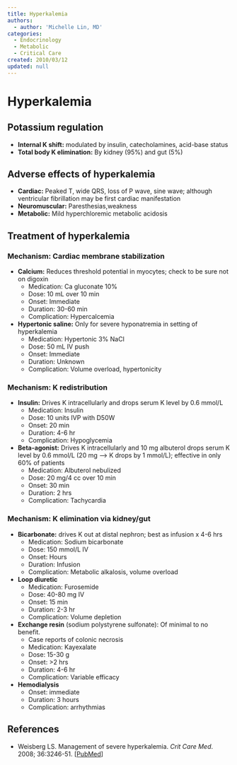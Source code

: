 ```yaml
---
title: Hyperkalemia
authors:
  - author: 'Michelle Lin, MD'
categories:
  - Endocrinology
  - Metabolic
  - Critical Care
created: 2010/03/12
updated: null
---
```


# Hyperkalemia

## Potassium regulation

- **Internal K shift:** modulated by insulin, catecholamines, acid-base status
- **Total body K elimination:** By kidney (95%) and gut (5%)

## Adverse effects of hyperkalemia

- **Cardiac:** Peaked T, wide QRS, loss of P wave, sine wave; although ventricular fibrillation may be first cardiac manifestation
- **Neuromuscular:** Paresthesias,weakness
- **Metabolic:** Mild hyperchloremic metabolic acidosis

## Treatment of hyperkalemia

### Mechanism: Cardiac membrane stabilization

- **Calcium:** Reduces threshold potential in myocytes; check to be sure not on digoxin
  - Medication: <span class="drug">Ca gluconate 10%</span>
  - Dose: 10 mL over 10 min
  - Onset: Immediate 	
  - Duration: 30-60 min
  - Complication: Hypercalcemia
- **Hypertonic saline:** Only for severe hyponatremia in setting of hyperkalemia
  - Medication: <span class="drug">Hypertonic 3% NaCl</span>
  - Dose: 50 mL IV push
  - Onset: Immediate
  - Duration: Unknown
  - Complication: Volume overload, hypertonicity

### Mechanism: K redistribution

- **Insulin:** Drives K intracellularly and drops serum K level by 0.6 mmol/L
  - Medication: <span class="drug">Insulin</span>
  - Dose: 10 units IVP with D50W
  - Onset: 20 min
  - Duration: 4-6 hr
  - Complication: Hypoglycemia
- **Beta-agonist:** Drives K intracellularly and 10 mg albuterol drops serum K level by 0.6 mmol/L (20 mg --> K drops by 1 mmol/L); effective in only 60% of patients
  - Medication: <span class="drug">Albuterol nebulized</span>
  - Dose: 20 mg/4 cc over 10 min
  - Onset: 30 min
  - Duration: 2 hrs
  - Complication: Tachycardia

### Mechanism: K elimination via kidney/gut

- **Bicarbonate:** drives K out at distal nephron; best as infusion x 4-6 hrs
  - Medication: <span class="drug">Sodium bicarbonate</span>
  - Dose: 150 mmol/L IV
  - Onset: Hours
  - Duration: Infusion
  - Complication: Metabolic alkalosis, volume overload
- **Loop diuretic**
  - Medication: <span class="drug">Furosemide</span>
  - Dose: 40-80 mg IV
  - Onset: 15 min
  - Duration: 2-3 hr
  - Complication: Volume depletion
- **Exchange resin** (sodium polystyrene sulfonate): Of minimal to no benefit. 
  - Case reports of colonic necrosis 
  - Medication:  <span class="drug">Kayexalate</span>
  - Dose: 15-30 g
  - Onset: >2 hrs
  - Duration: 4-6 hr
  - Complication: Variable efficacy
- **Hemodialysis**
  - Onset: immediate
  - Duration: 3 hours
  - Complication: arrhythmias

## References

- Weisberg LS. Management of severe hyperkalemia. _Crit Care Med_. 2008; 36:3246-51. [[PubMed](https://www.ncbi.nlm.nih.gov/pubmed/?term=18936701)]
